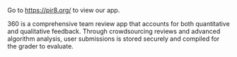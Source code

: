 Go to https://pir8.org/ to view our app.

360 is a comprehensive team review app that accounts for both quantitative and qualitative feedback. Through crowdsourcing reviews and advanced algorithm analysis, user submissions is stored securely and compiled for the grader to evaluate.
